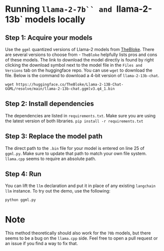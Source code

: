 # Running `llama-2-7b`` and `llama-2-13b` models locally

## Step 1: Acquire your models
Use the `ggml` quantized versions of Llama-2 models from [TheBloke](https://huggingface.co/TheBloke). There are several versions to choose from - `TheBloke` helpfully lists pros and cons of these models. The link to download the model directly is found by right clicking the download symbol next to the model file in the `Files and Versions` tab on the huggingface repo. You can use `wget` to download the file. Below is the command to download a 4-bit version of `llama-2-13b-chat`.

```wget https://huggingface.co/TheBloke/Llama-2-13B-Chat-GGML/resolve/main/llama-2-13b-chat.ggmlv3.q4_1.bin```

## Step 2: Install dependencies
The dependencies are listed in `requirements.txt`. Make sure you are using the latest version of both libraries.
```pip install -r requirements.txt```

## Step 3: Replace the model path
The direct path to the `.bin` file for your model is entered on line 25 of `ggml.py`. Make sure to update that path to match your own file system. `llama.cpp` seems to require an absolute path.

## Step 4: Run
You can lift the `llm` declaration and put it in place of any existing `langchain` `llm` instance. To try out the demo, use the following:

```python ggml.py```


# Note
This method theoretically should also work for the `70b` models, but there seems to be a bug on the `llama.cpp` side. Feel free to open a pull request or an issue if you find a way to fix that.